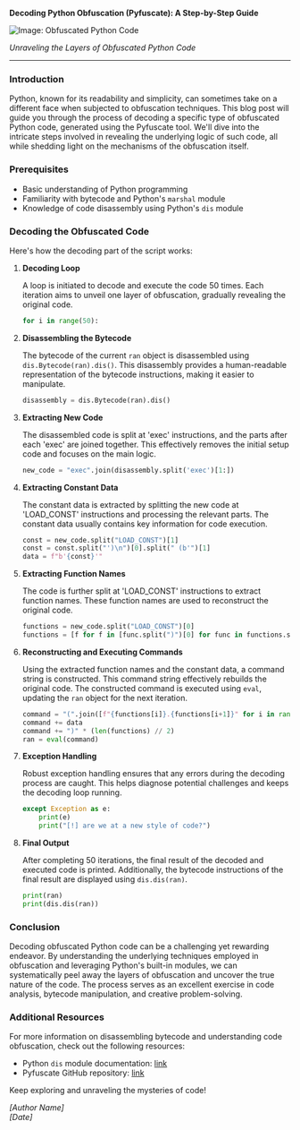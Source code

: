 **Decoding Python Obfuscation (Pyfuscate): A Step-by-Step Guide**

![Image: Obfuscated Python Code](image_link_here)

*Unraveling the Layers of Obfuscated Python Code*

---

### Introduction

Python, known for its readability and simplicity, can sometimes take on a different face when subjected to obfuscation techniques. This blog post will guide you through the process of decoding a specific type of obfuscated Python code, generated using the Pyfuscate tool. We'll dive into the intricate steps involved in revealing the underlying logic of such code, all while shedding light on the mechanisms of the obfuscation itself.

### Prerequisites

- Basic understanding of Python programming
- Familiarity with bytecode and Python's `marshal` module
- Knowledge of code disassembly using Python's `dis` module

### Decoding the Obfuscated Code

Here's how the decoding part of the script works:

1. **Decoding Loop**

    A loop is initiated to decode and execute the code 50 times. Each iteration aims to unveil one layer of obfuscation, gradually revealing the original code.

    ```python
    for i in range(50):
    ```

2. **Disassembling the Bytecode**

    The bytecode of the current `ran` object is disassembled using `dis.Bytecode(ran).dis()`. This disassembly provides a human-readable representation of the bytecode instructions, making it easier to manipulate.

    ```python
    disassembly = dis.Bytecode(ran).dis()
    ```

3. **Extracting New Code**

    The disassembled code is split at 'exec' instructions, and the parts after each 'exec' are joined together. This effectively removes the initial setup code and focuses on the main logic.

    ```python
    new_code = "exec".join(disassembly.split('exec')[1:])
    ```

4. **Extracting Constant Data**

    The constant data is extracted by splitting the new code at 'LOAD_CONST' instructions and processing the relevant parts. The constant data usually contains key information for code execution.

    ```python
    const = new_code.split("LOAD_CONST")[1]
    const = const.split("')\n")[0].split(" (b'")[1]
    data = f"b'{const}'"
    ```

5. **Extracting Function Names**

    The code is further split at 'LOAD_CONST' instructions to extract function names. These function names are used to reconstruct the original code.

    ```python
    functions = new_code.split("LOAD_CONST")[0]
    functions = [f for f in [func.split(")")[0] for func in functions.split("(")] if f]
    ```

6. **Reconstructing and Executing Commands**

    Using the extracted function names and the constant data, a command string is constructed. This command string effectively rebuilds the original code. The constructed command is executed using `eval`, updating the `ran` object for the next iteration.

    ```python
    command = "(".join([f"{functions[i]}.{functions[i+1]}" for i in range(0, len(functions), 2)]) + "("
    command += data
    command += ")" * (len(functions) // 2)
    ran = eval(command)
    ```

7. **Exception Handling**

    Robust exception handling ensures that any errors during the decoding process are caught. This helps diagnose potential challenges and keeps the decoding loop running.

    ```python
    except Exception as e:
        print(e)
        print("[!] are we at a new style of code?")
    ```

8. **Final Output**

    After completing 50 iterations, the final result of the decoded and executed code is printed. Additionally, the bytecode instructions of the final result are displayed using `dis.dis(ran)`.

    ```python
    print(ran)
    print(dis.dis(ran))
    ```

### Conclusion

Decoding obfuscated Python code can be a challenging yet rewarding endeavor. By understanding the underlying techniques employed in obfuscation and leveraging Python's built-in modules, we can systematically peel away the layers of obfuscation and uncover the true nature of the code. The process serves as an excellent exercise in code analysis, bytecode manipulation, and creative problem-solving.

### Additional Resources

For more information on disassembling bytecode and understanding code obfuscation, check out the following resources:

- Python `dis` module documentation: [link](https://docs.python.org/3/library/dis.html)
- Pyfuscate GitHub repository: [link](https://github.com/astrand/pyfuscate)

Keep exploring and unraveling the mysteries of code!

*[Author Name]*  
*[Date]*

